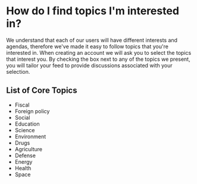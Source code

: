 # How do I find topics I'm interested in? #
We understand that each of our users will have different interests and agendas, 
therefore we've made it easy to follow topics that you're interested in. 
When creating an account we will ask you to select the topics that interest 
you. By checking the box next to any of the topics we present, you will 
tailor your feed to provide discussions associated with your selection. 

## List of Core Topics ##

- Fiscal
- Foreign policy
- Social
- Education
- Science
- Environment
- Drugs
- Agriculture
- Defense
- Energy
- Health
- Space